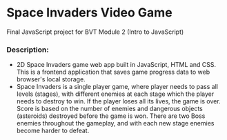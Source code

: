 # Space Invaders Video Game
Final JavaScript project for BVT Module 2 (Intro to JavaScript)

### Description: 
* 2D Space Invaders game web app built in JavaScript, HTML and CSS. This is a frontend application that saves game progress data to web browser's local storage. 
* Space Invaders is a single player game, where player needs to pass all levels (stages), with different enemies at each stage which the player needs to destroy to win. If the player loses all its lives, the game is over. Score is based on the number of enemies and dangerous objects (asteroids) destroyed before the game is won. There are two Boss enemies throughout the gameplay, and with each new stage enemies become harder to defeat.
